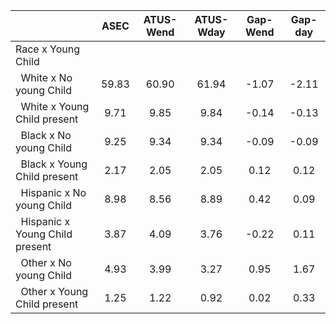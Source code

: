 
|                      |         ASEC |    ATUS-Wend |    ATUS-Wday |     Gap-Wend |      Gap-day |
| -------------------- | :----------: | :----------: | :----------: | :----------: | :----------: |
| Race x Young Child   |              |              |              |              |              |
| &nbsp;&nbsp;White x No young Child |        59.83 |        60.90 |        61.94 |        -1.07 |        -2.11 |
| &nbsp;&nbsp;White x Young Child present |         9.71 |         9.85 |         9.84 |        -0.14 |        -0.13 |
| &nbsp;&nbsp;Black x No young Child |         9.25 |         9.34 |         9.34 |        -0.09 |        -0.09 |
| &nbsp;&nbsp;Black x Young Child present |         2.17 |         2.05 |         2.05 |         0.12 |         0.12 |
| &nbsp;&nbsp;Hispanic x No young Child |         8.98 |         8.56 |         8.89 |         0.42 |         0.09 |
| &nbsp;&nbsp;Hispanic x Young Child present |         3.87 |         4.09 |         3.76 |        -0.22 |         0.11 |
| &nbsp;&nbsp;Other x No young Child |         4.93 |         3.99 |         3.27 |         0.95 |         1.67 |
| &nbsp;&nbsp;Other x Young Child present |         1.25 |         1.22 |         0.92 |         0.02 |         0.33 |

